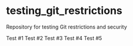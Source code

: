 # testing_git_restrictions
Repository for testing Git restrictions and security

Test #1
Test #2
Test #3
Test #4
Test #5
